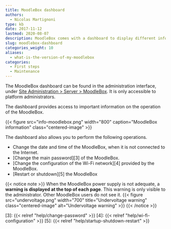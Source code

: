 ```yaml
---
title: MoodleBox dashboard
authors:
  - Nicolas Martignoni
type: kb
date: 2017-11-12
lastmod: 2020-08-07
description: MoodleBox comes with a dashboard to display different information about the hardware and software installed.
slug: moodlebox-dashboard
categories_weight: 10
aliases:
  - what-is-the-version-of-my-moodlebox
categories:
  - First steps
  - Maintenance
---
```

The MoodleBox dashboard can be found in the administration interface, under [Site Administration > Server > MoodleBox][1]. It is only accessible to platform administrators.

The dashboard provides access to important information on the operation of the MoodleBox.

{{< figure src="info-moodlebox.png" width="800" caption="MoodleBox information" class="centered-image" >}}

The dashboard also allows you to perform the following operations.

- Change the date and time of the MoodleBox, when it is not connected to the Internet.
- [Change the main password][3] of the MoodleBox.
- [Change the configuration of the Wi-Fi network][4] provided by the MoodleBox.
- [Restart or shutdown][5] the MoodleBox

{{< notice note >}}
When the MoodleBox power supply is not adequate, a __warning is displayed at the top of each page__. This warning is only visible to the administrator. Other MoodleBox users do not see it.
{{< figure src="undervoltage.png" width="700" title="Undervoltage warning" class="centered-image" alt="Undervoltage warning" >}}
{{< /notice >}}

 [1]: http://moodlebox.home/admin/tool/moodlebox/index.php
 [3]: {{< relref "help/change-password" >}}
 [4]: {{< relref "help/wi-fi-configuration" >}}
 [5]: {{< relref "help/startup-shutdown-restart" >}}
